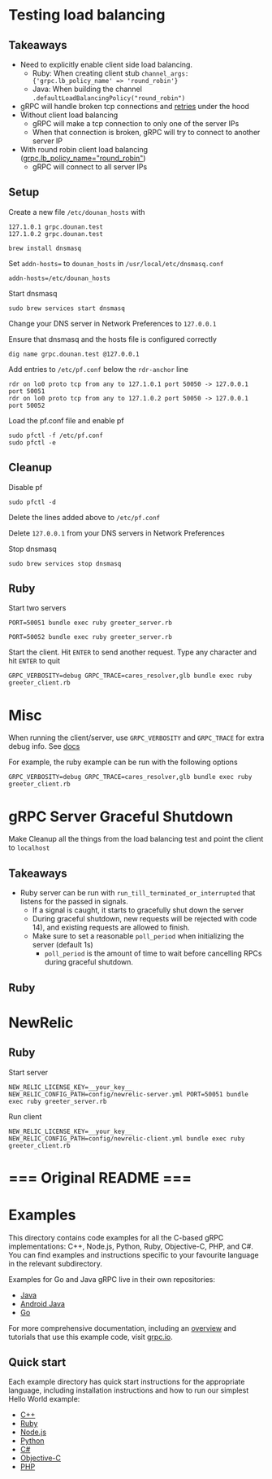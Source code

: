 # Testing load balancing

## Takeaways

- Need to explicitly enable client side load balancing.
  - Ruby: When creating client stub `channel_args: {'grpc.lb_policy_name' => 'round_robin'}`
  - Java: When building the channel `.defaultLoadBalancingPolicy("round_robin")`
- gRPC will handle broken tcp connections and [retries](https://github.com/grpc/proposal/blob/master/A6-client-retries.md) under the hood
- Without client load balancing
  - gRPC will make a tcp connection to only one of the server IPs
  - When that connection is broken, gRPC will try to connect to another server IP
- With round robin client load balancing ([grpc.lb_policy_name="round_robin"](https://github.com/grpc/grpc/blob/master/include/grpc/impl/codegen/grpc_types.h))
  - gRPC will connect to all server IPs

## Setup

Create a new file `/etc/dounan_hosts` with

```
127.1.0.1 grpc.dounan.test
127.1.0.2 grpc.dounan.test
```

```
brew install dnsmasq
```

Set `addn-hosts=` to `dounan_hosts` in `/usr/local/etc/dnsmasq.conf`

```
addn-hosts=/etc/dounan_hosts
```

Start dnsmasq

```
sudo brew services start dnsmasq
```

Change your DNS server in Network Preferences to `127.0.0.1`

Ensure that dnsmasq and the hosts file is configured correctly

```
dig name grpc.dounan.test @127.0.0.1
```

Add entries to `/etc/pf.conf` below the `rdr-anchor` line

```
rdr on lo0 proto tcp from any to 127.1.0.1 port 50050 -> 127.0.0.1 port 50051
rdr on lo0 proto tcp from any to 127.1.0.2 port 50050 -> 127.0.0.1 port 50052
```

Load the pf.conf file and enable pf

```
sudo pfctl -f /etc/pf.conf
sudo pfctl -e
```

## Cleanup

Disable pf

```
sudo pfctl -d
```

Delete the lines added above to `/etc/pf.conf`

Delete `127.0.0.1` from your DNS servers in Network Preferences

Stop dnsmasq

```
sudo brew services stop dnsmasq
```

## Ruby

Start two servers

```
PORT=50051 bundle exec ruby greeter_server.rb
```

```
PORT=50052 bundle exec ruby greeter_server.rb
```

Start the client. Hit `ENTER` to send another request. Type any character and hit `ENTER` to quit

```
GRPC_VERBOSITY=debug GRPC_TRACE=cares_resolver,glb bundle exec ruby greeter_client.rb
```

# Misc

When running the client/server, use `GRPC_VERBOSITY` and `GRPC_TRACE` for extra debug info. See [docs](https://github.com/grpc/grpc/blob/master/doc/environment_variables.md)

For example, the ruby example can be run with the following options

```
GRPC_VERBOSITY=debug GRPC_TRACE=cares_resolver,glb bundle exec ruby greeter_client.rb
```

# gRPC Server Graceful Shutdown

Make Cleanup all the things from the load balancing test and point the client to `localhost`

## Takeaways

- Ruby server can be run with `run_till_terminated_or_interrupted` that listens for the passed in signals.
  - If a signal is caught, it starts to gracefully shut down the server
  - During graceful shutdown, new requests will be rejected with code 14), and existing requests are allowed to finish.
  - Make sure to set a reasonable `poll_period` when initializing the server (default 1s)
    - `poll_period` is the amount of time to wait before cancelling RPCs during graceful shutdown.

## Ruby

# NewRelic

## Ruby

Start server

```
NEW_RELIC_LICENSE_KEY=__your_key__ NEW_RELIC_CONFIG_PATH=config/newrelic-server.yml PORT=50051 bundle exec ruby greeter_server.rb
```

Run client

```
NEW_RELIC_LICENSE_KEY=__your_key__ NEW_RELIC_CONFIG_PATH=config/newrelic-client.yml bundle exec ruby greeter_client.rb
```

# === Original README ===

# Examples

This directory contains code examples for all the C-based gRPC implementations: C++, Node.js, Python, Ruby, Objective-C, PHP, and C#. You can find examples and instructions specific to your
favourite language in the relevant subdirectory.

Examples for Go and Java gRPC live in their own repositories:

- [Java](https://github.com/grpc/grpc-java/tree/master/examples)
- [Android Java](https://github.com/grpc/grpc-java/tree/master/examples/android)
- [Go](https://github.com/grpc/grpc-go/tree/master/examples)

For more comprehensive documentation, including an [overview](https://grpc.io/docs/) and tutorials that use this example code, visit [grpc.io](https://grpc.io/docs/).

## Quick start

Each example directory has quick start instructions for the appropriate language, including installation instructions and how to run our simplest Hello World example:

- [C++](cpp)
- [Ruby](ruby)
- [Node.js](node)
- [Python](python/helloworld)
- [C#](csharp)
- [Objective-C](objective-c/helloworld)
- [PHP](php)
